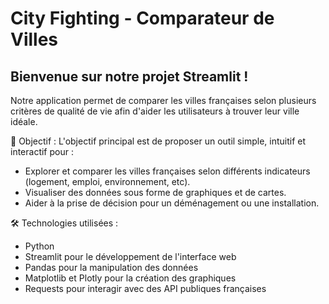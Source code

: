 # City Fighting - Comparateur de Villes 

## Bienvenue sur notre projet Streamlit !
Notre application permet de comparer les villes françaises selon plusieurs critères de qualité de vie afin d'aider les utilisateurs à trouver leur ville idéale.

🎯 Objectif :
L'objectif principal est de proposer un outil simple, intuitif et interactif pour :
- Explorer et comparer les villes françaises selon différents indicateurs (logement, emploi, environnement, etc).
- Visualiser des données sous forme de graphiques et de cartes.
- Aider à la prise de décision pour un déménagement ou une installation.

🛠️ Technologies utilisées : 
- Python
- Streamlit pour le développement de l'interface web
- Pandas pour la manipulation des données
- Matplotlib et Plotly pour la création des graphiques
- Requests pour interagir avec des API publiques françaises
